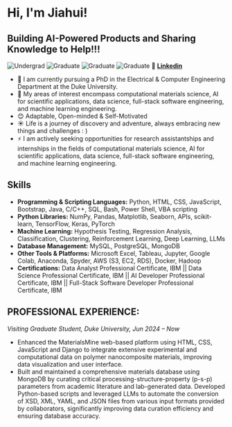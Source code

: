 # Hi, I'm Jiahui!

## Building AI-Powered Products and Sharing Knowledge to Help!!!
![Undergrad](https://img.shields.io/badge/Bachelor-SoochowU-yellow)
![Graduate](https://img.shields.io/badge/MS-Northwestern-purple)
![Graduate](https://img.shields.io/badge/PhD-UW_Madison-red)
![Graduate](https://img.shields.io/badge/PhD-Duke-blue)
📱 **[Linkedin](https://www.linkedin.com/in/jiahui-yang-174b71246/)**

- 🔭 I am currently pursuing a PhD in the Electrical & Computer Engineering Department at the Duke University.
- 🌱 My areas of interest encompass computational materials science, AI for scientific applications, data science, full-stack software engineering, and machine learning engineering.
- 😊 Adaptable, Open-minded & Self-Motivated
- ☀️ Life is a journey of discovery and adventure, always embracing new things and challenges : )
- ⚡ I am actively seeking opportunities for research assistantships and internships in the fields of computational materials science, AI for scientific applications, data science, full-stack software engineering, and machine learning engineering.

## Skills

- **Programming & Scripting Languages:** Python, HTML, CSS, JavaScript, Bootstrap, Java, C/C++, SQL, Bash, Power Shell, VBA scripting
- **Python Libraries:** NumPy, Pandas, Matplotlib, Seaborn, APIs, scikit-learn, TensorFlow, Keras, PyTorch
- **Machine Learning:** Hypothesis Testing, Regression Analysis, Classification, Clustering, Reinforcement Learning, Deep Learning, LLMs
- **Database Management:** MySQL, PostgreSQL, MongoDB
- **Other Tools & Platforms:** Microsoft Excel, Tableau, Jupyter, Google Colab, Anaconda, Spyder, AWS (S3, EC2, RDS), Docker, Hadoop
- **Certifications:** Data Analyst Professional Certificate, IBM || Data Science Professional Certificate, IBM || AI Developer Professional Certificate, IBM || Full-Stack Software Developer Professional Certificate, IBM

## PROFESSIONAL EXPERIENCE:
*Visiting Graduate Student, Duke University, Jun 2024 – Now*                                                                                                                                                                  
- Enhanced the MaterialsMine web-based platform using HTML, CSS, JavaScript and Django to integrate extensive experimental and computational data on polymer nanocomposite materials, improving data visualization and user interface.
- Built and maintained a comprehensive materials database using MongoDB by curating critical processing-structure-property (p-s-p) parameters from academic literature and lab-generated data. Developed Python-based scripts and leveraged LLMs to automate the conversion of XSD, XML, YAML, and JSON files from various input formats provided by collaborators, significantly improving data curation efficiency and ensuring database accuracy.



